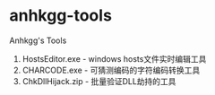 # anhkgg-tools
Anhkgg's Tools

1. HostsEditor.exe - windows hosts文件实时编辑工具
2. CHARCODE.exe - 可猜测编码的字符编码转换工具
3. ChkDllHijack.zip - 批量验证DLL劫持的工具
